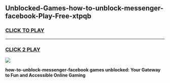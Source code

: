 
## Unblocked-Games-how-to-unblock-messenger-facebook-Play-Free-xtpqb
<h3>
<a href="https://premium76.site?title=how-to-unblock-messenger-facebook&ref=21A">CLICK TO PLAY</a></h3>
<hr>

<h3>
<a href="https://premium76.site?title=how-to-unblock-messenger-facebook&ref=21A">CLICK 2 PLAY</a>
  
</h3>

<a href="https://premium76.site?title=how-to-unblock-messenger-facebook&ref=21A"><img src="https://clearcache.store/games.png"></a>


**how-to-unblock-messenger-facebook games unblocked: Your Gateway to Fun and Accessible Online Gaming**
